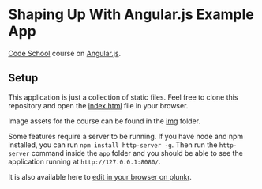 # Shaping Up With Angular.js Example App
 
[Code School](http://codeschool.com/) course on [Angular.js](https://angularjs.org/).
 
## Setup
This application is just a collection of static files. Feel free to clone this
repository and open the [index.html](https://github.com/codeschool/ShapingUpWithAngular.js/blob/master/app/index.html) file in your browser.

Image assets for the course can be found in the [img](https://github.com/codeschool/ShapingUpWithAngular.js/tree/master/app/img) folder.

Some features require a server to be running. If you have node and npm
installed, you can run `npm install http-server -g`. Then run the `http-server`
command inside the `app` folder and you should be able to see the application
running at `http://127.0.0.1:8080/`.
 
It is also available here to [edit in your browser on plunkr](http://plnkr.co/edit/LXETQi?p=preview).
 
